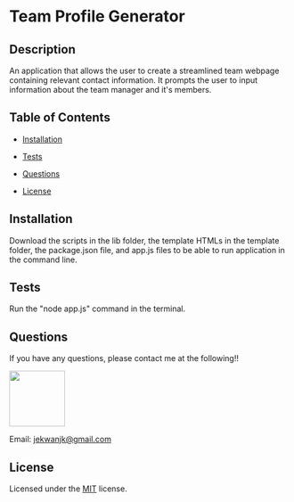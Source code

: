 # Team Profile Generator
        
 ## Description 
        
 An application that allows the user to create a streamlined team webpage containing relevant contact information. It prompts the user to input information about the team manager and it's members.
        
 ## Table of Contents 
        
 * [Installation](#installation) 
        
 * [Tests](#tests) 
        
 * [Questions](#questions) 
        
 * [License](#license) 
        
 ## Installation 
        
 Download the scripts in the lib folder, the template HTMLs in the template folder, the package.json file, and app.js files to be able to run application in the command line.
      
 ## Tests
        
 Run the "node app.js" command in the terminal.
        
 ## Questions
        
 If you have any questions, please contact me at the following!! 
        
 <img src="https://avatars1.githubusercontent.com/u/62856193?v=4" width="100">
        
 Email: jekwanjk@gmail.com 
        
 ## License
        
 Licensed under the [MIT](https://github.com/microsoft/vscode/blob/master/LICENSE.txt) license.
